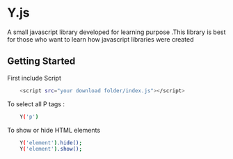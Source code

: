 # Y.js

<p>A small javascript library developed for learning purpose .This library is best for those who want to learn how javascript libraries were created</p>

## Getting Started

First include Script

```sh
    <script src="your download folder/index.js"></script>
```

To select all P tags :

```sh
    Y('p')
```
To show or hide HTML elements

```sh
    Y('element').hide();
    Y('element').show();
```
